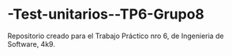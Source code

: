# -Test-unitarios--TP6-Grupo8
Repositorio creado para el Trabajo Práctico nro 6, de Ingenieria de Software, 4k9.

